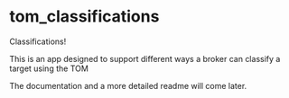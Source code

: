 # tom_classifications

Classifications!

This is an app designed to support different ways a broker can classify a target using the TOM

The documentation and a more detailed readme will come later.
